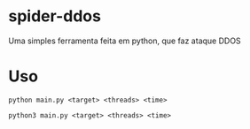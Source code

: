# spider-ddos
 Uma simples ferramenta feita em python, que faz ataque DDOS

# Uso
```python main.py <target> <threads> <time>```

```python3 main.py <target> <threads> <time>```
